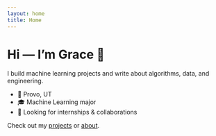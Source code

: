 ```yaml
---
layout: home
title: Home
---
```


# Hi — I’m Grace 👋

I build machine learning projects and write about algorithms, data, and engineering.
- 📍 Provo, UT
- 🎓 Machine Learning major
- 💼 Looking for internships & collaborations

Check out my [projects](/projects/) or [about](/about/).
